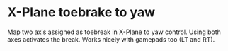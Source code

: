 X-Plane toebrake to yaw
=======================

Map two axis assigned as toebreak in X-Plane to yaw control. Using both axes activates the break.
Works nicely with gamepads too (LT and RT).

